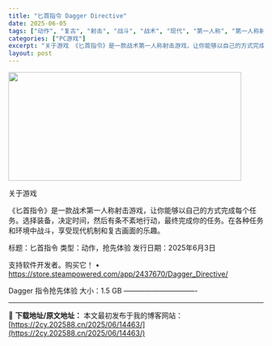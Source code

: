 ```yaml
---
title: "匕首指令 Dagger Directive"
date: 2025-06-05
tags: ["动作", "复古", "射击", "战斗", "战术", "现代", "第一人称", "第一人称射击", "软件"]
categories: ["PC游戏"]
excerpt: "关于游戏 《匕首指令》是一款战术第一人称射击游戏，让你能够以自己的方式完成每个任务。选择装备，决定时间，然后有条不紊地行动，最终完成你的任务。在各种任务和环境中战斗，享受现代机制和复古画面的乐趣。 标题：匕首指令 类型：动作，抢先体验 发行日期：2025年6月3日 支持软件开发者。购买它！ • ht&hellip;"
layout: post
---
```


<img src="https://2cy.202588.cn/wp-content/uploads/2025/06/2025060508003050.webp" alt="" width="460" height="215" class="aligncenter size-full wp-image-14464" />

关于游戏

《匕首指令》是一款战术第一人称射击游戏，让你能够以自己的方式完成每个任务。选择装备，决定时间，然后有条不紊地行动，最终完成你的任务。在各种任务和环境中战斗，享受现代机制和复古画面的乐趣。

标题：匕首指令
类型：动作，抢先体验
发行日期：2025年6月3日

支持软件开发者。购买它！
• https://store.steampowered.com/app/2437670/Dagger_Directive/

Dagger 指令抢先体验
大小：1.5 GB
——————————- 

---
📖 **下载地址/原文地址：** 本文最初发布于我的博客网站：[https://2cy.202588.cn/2025/06/14463/](https://2cy.202588.cn/2025/06/14463/)
